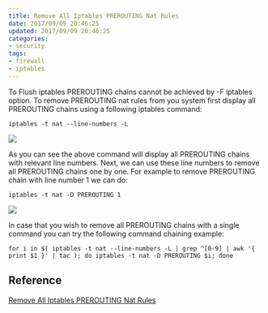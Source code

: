 ```yaml
---
title: Remove All Iptables PREROUTING Nat Rules
date: 2017/09/09 20:46:25
updated: 2017/09/09 20:46:25
categories:
- security
tags:
- firewall
- iptables
---
```

To Flush iptables PREROUTING chains cannot be achieved by -F iptables option. To remove PREROUTING nat rules from you system first display all PREROUTING chains using a following iptables command:

```
iptables -t nat --line-numbers -L
```

![](https://ws1.sinaimg.cn/large/006tKfTcgy1fjgr3n1znnj316o0nhwm7.jpg)

As you can see the above command will display all PREROUTING chains with relevant line numbers. Next, we can use these line numbers to remove all PREROUTING chains one by one. For example to remove PREROUTING chain with line number 1 we can do:

```
iptables -t nat -D PREROUTING 1
```
![](https://ws1.sinaimg.cn/large/006tKfTcgy1fjgr43on6oj30vc0d944q.jpg)

In case that you wish to remove all PREROUTING chains with a single command you can try the following command chaining example:

```
for i in $( iptables -t nat --line-numbers -L | grep ^[0-9] | awk '{ print $1 }' | tac ); do iptables -t nat -D PREROUTING $i; done
```

## Reference
[Remove All Iptables PREROUTING Nat Rules](http://lubos.rendek.org/remove-all-iptables-prerouting-nat-rules/)